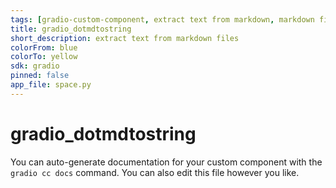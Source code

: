 ```yaml
---
tags: [gradio-custom-component, extract text from markdown, markdown file to string, custom gradio component]
title: gradio_dotmdtostring
short_description: extract text from markdown files
colorFrom: blue
colorTo: yellow
sdk: gradio
pinned: false
app_file: space.py
---
```


# gradio_dotmdtostring

You can auto-generate documentation for your custom component with the `gradio cc docs` command.
You can also edit this file however you like.
